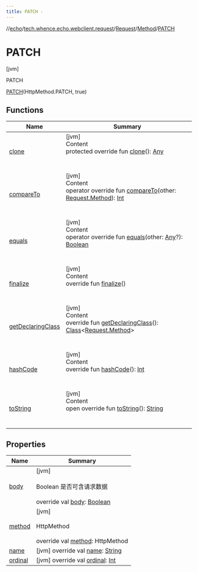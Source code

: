```yaml
---
title: PATCH -
---
```

//[echo](../../../../index.md)/[tech.whence.echo.webclient.request](../../../index.md)/[Request](../../index.md)/[Method](../index.md)/[PATCH](index.md)



# PATCH  
 [jvm] 

PATCH

[PATCH](index.md)(HttpMethod.PATCH, true)  
  
   


## Functions  
  
|  Name|  Summary| 
|---|---|
| [clone](../../../../tech.whence.echo.webclient.response/-response-mocker/-purpose/-p-a-r-s-e-d/index.md#kotlin/Enum/clone/#/PointingToDeclaration/)| [jvm]  <br>Content  <br>protected override fun [clone](../../../../tech.whence.echo.webclient.response/-response-mocker/-purpose/-p-a-r-s-e-d/index.md#kotlin/Enum/clone/#/PointingToDeclaration/)(): [Any](https://kotlinlang.org/api/latest/jvm/stdlib/kotlin/-any/index.html)  <br><br><br>
| [compareTo](../-o-p-t-i-o-n-s/index.md#kotlin/Enum/compareTo/#tech.whence.echo.webclient.request.Request.Method/PointingToDeclaration/)| [jvm]  <br>Content  <br>operator override fun [compareTo](../-o-p-t-i-o-n-s/index.md#kotlin/Enum/compareTo/#tech.whence.echo.webclient.request.Request.Method/PointingToDeclaration/)(other: [Request.Method](../index.md)): [Int](https://kotlinlang.org/api/latest/jvm/stdlib/kotlin/-int/index.html)  <br><br><br>
| [equals](../../../../tech.whence.echo.webclient.response/-response-mocker/-purpose/-p-a-r-s-e-d/index.md#kotlin/Enum/equals/#kotlin.Any?/PointingToDeclaration/)| [jvm]  <br>Content  <br>operator override fun [equals](../../../../tech.whence.echo.webclient.response/-response-mocker/-purpose/-p-a-r-s-e-d/index.md#kotlin/Enum/equals/#kotlin.Any?/PointingToDeclaration/)(other: [Any](https://kotlinlang.org/api/latest/jvm/stdlib/kotlin/-any/index.html)?): [Boolean](https://kotlinlang.org/api/latest/jvm/stdlib/kotlin/-boolean/index.html)  <br><br><br>
| [finalize](../../../../tech.whence.echo.webclient.response/-response-mocker/-purpose/-p-a-r-s-e-d/index.md#kotlin/Enum/finalize/#/PointingToDeclaration/)| [jvm]  <br>Content  <br>override fun [finalize](../../../../tech.whence.echo.webclient.response/-response-mocker/-purpose/-p-a-r-s-e-d/index.md#kotlin/Enum/finalize/#/PointingToDeclaration/)()  <br><br><br>
| [getDeclaringClass](../../../../tech.whence.echo.webclient.response/-response-mocker/-purpose/-p-a-r-s-e-d/index.md#kotlin/Enum/getDeclaringClass/#/PointingToDeclaration/)| [jvm]  <br>Content  <br>override fun [getDeclaringClass](../../../../tech.whence.echo.webclient.response/-response-mocker/-purpose/-p-a-r-s-e-d/index.md#kotlin/Enum/getDeclaringClass/#/PointingToDeclaration/)(): [Class](https://docs.oracle.com/javase/8/docs/api/java/lang/Class.html)<[Request.Method](../index.md)>  <br><br><br>
| [hashCode](../../../../tech.whence.echo.webclient.response/-response-mocker/-purpose/-p-a-r-s-e-d/index.md#kotlin/Enum/hashCode/#/PointingToDeclaration/)| [jvm]  <br>Content  <br>override fun [hashCode](../../../../tech.whence.echo.webclient.response/-response-mocker/-purpose/-p-a-r-s-e-d/index.md#kotlin/Enum/hashCode/#/PointingToDeclaration/)(): [Int](https://kotlinlang.org/api/latest/jvm/stdlib/kotlin/-int/index.html)  <br><br><br>
| [toString](../../../../tech.whence.echo.webclient.response/-response-mocker/-purpose/-p-a-r-s-e-d/index.md#kotlin/Enum/toString/#/PointingToDeclaration/)| [jvm]  <br>Content  <br>open override fun [toString](../../../../tech.whence.echo.webclient.response/-response-mocker/-purpose/-p-a-r-s-e-d/index.md#kotlin/Enum/toString/#/PointingToDeclaration/)(): [String](https://kotlinlang.org/api/latest/jvm/stdlib/kotlin/-string/index.html)  <br><br><br>


## Properties  
  
|  Name|  Summary| 
|---|---|
| [body](index.md#tech.whence.echo.webclient.request/Request.Method.PATCH/body/#/PointingToDeclaration/)|  [jvm] <br><br>Boolean 是否可含请求数据<br><br>override val [body](index.md#tech.whence.echo.webclient.request/Request.Method.PATCH/body/#/PointingToDeclaration/): [Boolean](https://kotlinlang.org/api/latest/jvm/stdlib/kotlin/-boolean/index.html)   <br>
| [method](index.md#tech.whence.echo.webclient.request/Request.Method.PATCH/method/#/PointingToDeclaration/)|  [jvm] <br><br>HttpMethod<br><br>override val [method](index.md#tech.whence.echo.webclient.request/Request.Method.PATCH/method/#/PointingToDeclaration/): HttpMethod   <br>
| [name](index.md#tech.whence.echo.webclient.request/Request.Method.PATCH/name/#/PointingToDeclaration/)|  [jvm] override val [name](index.md#tech.whence.echo.webclient.request/Request.Method.PATCH/name/#/PointingToDeclaration/): [String](https://kotlinlang.org/api/latest/jvm/stdlib/kotlin/-string/index.html)   <br>
| [ordinal](index.md#tech.whence.echo.webclient.request/Request.Method.PATCH/ordinal/#/PointingToDeclaration/)|  [jvm] override val [ordinal](index.md#tech.whence.echo.webclient.request/Request.Method.PATCH/ordinal/#/PointingToDeclaration/): [Int](https://kotlinlang.org/api/latest/jvm/stdlib/kotlin/-int/index.html)   <br>

